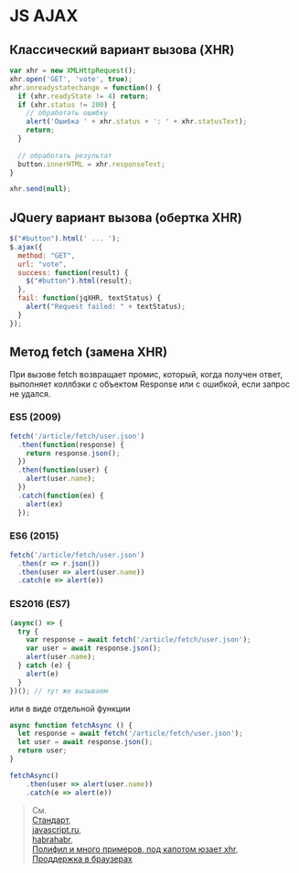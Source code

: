 # JS AJAX

## Классический вариант вызова (XHR)

```js
var xhr = new XMLHttpRequest();
xhr.open('GET', 'vote', true);
xhr.onreadystatechange = function() {
  if (xhr.readyState != 4) return;
  if (xhr.status != 200) {
    // обработать ошибку
    alert('Ошибка ' + xhr.status + ': ' + xhr.statusText);
    return;
  }  
  
  // обработать результат
  button.innerHTML = xhr.responseText;
}

xhr.send(null);
```

## JQuery вариант вызова (обертка XHR)

```js
$("#button").html(' ... ');
$.ajax({
  method: "GET",
  url: "vote",
  success: function(result) {
    $("#button").html(result);
  },
  fail: function(jqXHR, textStatus) {
    alert("Request failed: " + textStatus);
  }
});
```
## Метод fetch (замена XHR)

При вызове fetch возвращает промис, который, когда получен ответ, выполняет коллбэки с объектом Response или с ошибкой, если запрос не удался.

### ES5 (2009)

```js
fetch('/article/fetch/user.json')
  .then(function(response) {
    return response.json();
  })
  .then(function(user) {
    alert(user.name);
  })
  .catch(function(ex) {
    alert(ex)
  });
```

### ES6 (2015)

```js
fetch('/article/fetch/user.json')
  .then(r => r.json())
  .then(user => alert(user.name))
  .catch(e => alert(e))
```

### ES2016 (ES7)

```js
(async() => {
  try {
    var response = await fetch('/article/fetch/user.json');
    var user = await response.json();
    alert(user.name);
  } catch (e) {
    alert(e)
  }
})(); // тут же вызываем
```

или в виде отдельной функции

```js
async function fetchAsync () {
  let response = await fetch('/article/fetch/user.json');
  let user = await response.json();
  return user;
}

fetchAsync()
    .then(user => alert(user.name))
    .catch(e => alert(e))
```

>См.  
[Стандарт](https://fetch.spec.whatwg.org),  
[javascript.ru](https://learn.javascript.ru/fetch),  
[habrahabr](https://habrahabr.ru/post/252941/),  
[Полифил и много примеров, под капотом юзает xhr](https://github.com/github/fetch),  
[Проддержка в браузерах](http://caniuse.com/#search=fetch)